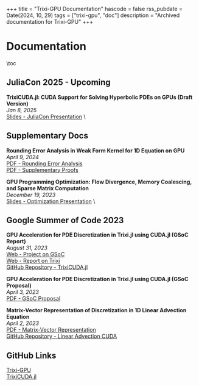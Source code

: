 +++
title = "Trixi-GPU Documentation"
hascode = false
rss_pubdate = Date(2024, 10, 29)
tags = ["trixi-gpu", "doc"]
description = "Archived documentation for Trixi-GPU"
+++

# Documentation

\toc

## JuliaCon 2025 - Upcoming

**TrixiCUDA.jl: CUDA Support for Solving Hyperbolic PDEs on GPUs (Draft Version)** \
*Jan 8, 2025* \
[Slides - JuliaCon Presentation](/assets/files/juliacon25.pdf) \


## Supplementary Docs

**Rounding Error Analysis in Weak Form Kernel for 1D Equation on GPU** \
*April 9, 2024* \
[PDF - Rounding Error Analysis](/assets/files/round_error.pdf) \
[PDF - Supplementary Proofs](/assets/files/proof_supply.pdf)

**GPU Programming Optimization: Flow Divergence, Memory Coalescing, and Sparse Matrix Computation** \
*December 19, 2023*  \
[Slides - Optimization Presentation](/assets/files/gsoc_present.pdf) \

## Google Summer of Code 2023

**GPU Acceleration for PDE Discretization in Trixi.jl using CUDA.jl (GSoC Report)**  \
*August 31, 2023*  \
[Web - Project on GSoC](https://summerofcode.withgoogle.com/programs/2023/projects/upstR7K2)  \
[Web - Report on Trixi](https://trixi-framework.github.io/outreach/gsoc/2023/gpu-acceleration-in-trixi-jl-using-cuda-jl/)  \
[GitHub Repository - TrixiCUDA.jl](https://github.com/huiyuxie/trixi_cuda)

**GPU Acceleration for PDE Discretization in Trixi.jl using CUDA.jl (GSoC Proposal)**  \
*April 3, 2023* \
[PDF - GSoC Proposal](/assets/files/proposal.pdf)

**Matrix-Vector Representation of Discretization in 1D Linear Advection Equation**  \
*April 2, 2023* \
[PDF - Matrix-Vector Representation](/assets/files/vector_matrix.pdf)  \
[GitHub Repository - Linear Advection CUDA](https://github.com/huiyuxie/linear_advection_cuda)

## GitHub Links

[Trixi-GPU](https://github.com/trixi-gpu) \
[TrixiCUDA.jl](https://github.com/trixi-gpu/TrixiCUDA.jl)

